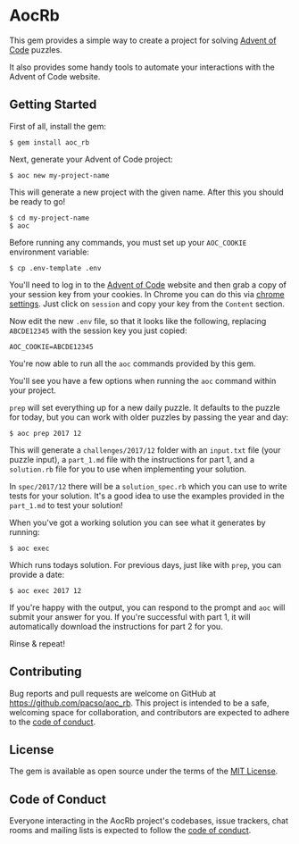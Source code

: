 # AocRb

This gem provides a simple way to create a project for solving [Advent of Code](https://adventofcode.com) puzzles.

It also provides some handy tools to automate your interactions with the Advent of Code website.

## Getting Started

First of all, install the gem:

    $ gem install aoc_rb

Next, generate your Advent of Code project:

    $ aoc new my-project-name
    
This will generate a new project with the given name. After this you should be ready to go!

    $ cd my-project-name
    $ aoc
    
Before running any commands, you must set up your `AOC_COOKIE` environment variable:

    $ cp .env-template .env

You'll need to log in to the [Advent of Code](https://adventofcode.com) website and then grab a copy of your session key from your cookies.
In Chrome you can do this via [chrome settings](chrome://settings/cookies/detail?site=adventofcode.com). Just click on `session` and copy your key from the `Content` section.

Now edit the new `.env` file, so that it looks like the following, replacing `ABCDE12345` with the session key you just copied:

    AOC_COOKIE=ABCDE12345

You're now able to run all the `aoc` commands provided by this gem.
    
You'll see you have a few options when running the `aoc` command within your project.

`prep` will set everything up for a new daily puzzle. It defaults to the puzzle for today, but you can work with older puzzles by passing the year and day: 

    $ aoc prep 2017 12

This will generate a `challenges/2017/12` folder with an `input.txt` file (your puzzle input), a `part_1.md` file with the instructions for part 1, and a `solution.rb` file for you to use when implementing your solution.

In `spec/2017/12` there will be a `solution_spec.rb` which you can use to write tests for your solution. It's a good idea to use the examples provided in the `part_1.md` to test your solution!

When you've got a working solution you can see what it generates by running:

    $ aoc exec

Which runs todays solution. For previous days, just like with `prep`, you can provide a date:

    $ aoc exec 2017 12
    
If you're happy with the output, you can respond to the prompt and `aoc` will submit your answer for you. If you're successful with part 1, it will automatically download the instructions for part 2 for you.

Rinse & repeat!

## Contributing

Bug reports and pull requests are welcome on GitHub at https://github.com/pacso/aoc_rb. This project is intended to be a safe, welcoming space for collaboration, and contributors are expected to adhere to the [code of conduct](https://github.com/pacso/aoc_rb/blob/master/CODE_OF_CONDUCT.md).

## License

The gem is available as open source under the terms of the [MIT License](https://opensource.org/licenses/MIT).

## Code of Conduct

Everyone interacting in the AocRb project's codebases, issue trackers, chat rooms and mailing lists is expected to follow the [code of conduct](https://github.com/[USERNAME]/aoc_rb/blob/master/CODE_OF_CONDUCT.md).
